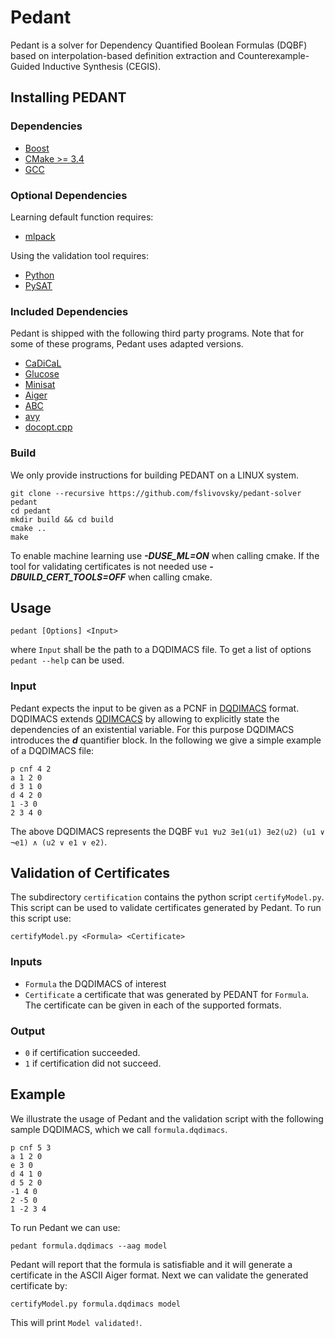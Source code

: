 # Pedant
Pedant is a solver for Dependency Quantified Boolean Formulas (DQBF) based on interpolation-based definition extraction and Counterexample-Guided Inductive Synthesis (CEGIS).


## Installing PEDANT

### Dependencies
- [Boost](https://www.boost.org/)
- [CMake >= 3.4](https://cmake.org/)
- [GCC](https://gcc.gnu.org/)
### Optional Dependencies
Learning default function requires:
- [mlpack](https://www.mlpack.org/)

Using the validation tool requires:
- [Python](https://www.python.org/)
- [PySAT](https://pysathq.github.io/)
### Included Dependencies
Pedant is shipped with the following third party programs.
Note that for some of these programs, Pedant uses adapted versions.
- [CaDiCaL](https://github.com/arminbiere/cadical)
- [Glucose](https://www.labri.fr/perso/lsimon/glucose/)
- [Minisat](http://minisat.se)
- [Aiger](https://github.com/arminbiere/aiger)
- [ABC](https://github.com/berkeley-abc/abc)
- [avy](https://bitbucket.org/arieg/avy/src/master/)
- [docopt.cpp](https://github.com/docopt/docopt.cpp)

### Build
We only provide instructions for building PEDANT on a LINUX system.
```
git clone --recursive https://github.com/fslivovsky/pedant-solver pedant
cd pedant
mkdir build && cd build
cmake ..
make
```

To enable machine learning use ***-DUSE_ML=ON*** when calling cmake.
If the tool for validating certificates is not needed use ***-DBUILD_CERT_TOOLS=OFF*** when calling cmake.

## Usage
```
pedant [Options] <Input> 
```
where `Input` shall be the path to a DQDIMACS file.
To get a list of options `pedant --help` can be used.

### Input

Pedant expects the input to be given as a PCNF in [DQDIMACS](http://forsyte.at/wp-content/uploads/idq_pos2014.pdf) format.
DQDIMACS extends [QDIMCACS](http://www.qbflib.org/qdimacs.html) by allowing to explicitly state the dependencies of an existential variable.
For this purpose DQDIMACS introduces the ***d*** quantifier block.
In the following we give a simple example of a DQDIMACS file:
```
p cnf 4 2
a 1 2 0
d 3 1 0
d 4 2 0
1 -3 0
2 3 4 0
```
The above DQDIMACS represents the DQBF `∀u1 ∀u2 ∃e1(u1) ∃e2(u2) (u1 ∨ ¬e1) ∧ (u2 ∨ e1 ∨ e2)`.


## Validation of Certificates
The subdirectory ```certification``` contains the python script ```certifyModel.py```.
This script can be used to validate certificates generated by Pedant.
To run this script use:
```
certifyModel.py <Formula> <Certificate> 
```
### Inputs
- ```Formula``` the DQDIMACS of interest
- ```Certificate``` a certificate that was generated by PEDANT for ```Formula```. The certificate can be given in each of the supported formats.

### Output
-  ```0```  if certification succeeded.
-  ```1```  if certification did not succeed.


## Example
We illustrate the usage of Pedant and the validation script with the following sample DQDIMACS, which we call ```formula.dqdimacs```.
```
p cnf 5 3
a 1 2 0
e 3 0
d 4 1 0
d 5 2 0
-1 4 0
2 -5 0
1 -2 3 4
```
To run Pedant we can use:

```
pedant formula.dqdimacs --aag model
```
Pedant will report that the formula is satisfiable and it will generate a certificate in the ASCII Aiger format.
Next we can validate the generated certificate by:
```
certifyModel.py formula.dqdimacs model
```
This will print ```Model validated!```.


<!--

### Library Use

## How to Cite

## Contributors

-->


